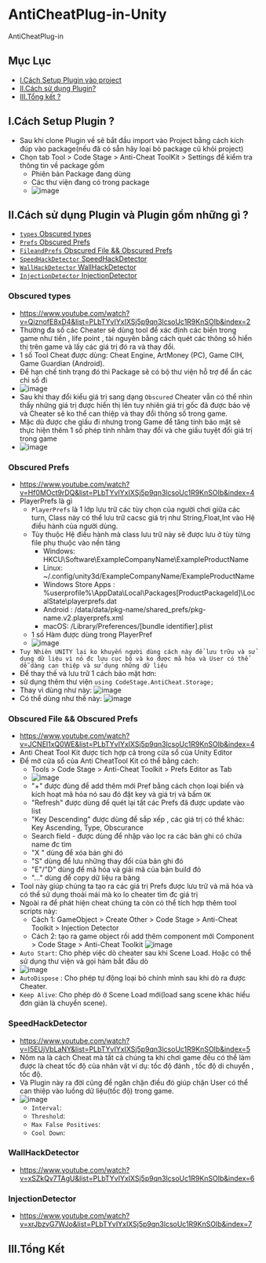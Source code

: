 # AntiCheatPlug-in-Unity
AntiCheatPlug-in
## Mục Lục
- [I.Cách Setup Plugin vào project](#What)
- [II.Cách sử dụng Plugin?](#How)
- [III.Tổng kết  ?](#When)
<a name="What"></a>
## I.Cách Setup Plugin ?
+ Sau khi clone Plugin về sẽ bắt đầu import vào Project bằng cách kích đúp vào package(nếu đã có sẵn hãy loại bỏ package cũ khỏi project)
+ Chọn tab Tool > Code Stage > Anti-Cheat ToolKit > Settings để kiểm tra thông tin về package gồm 
  + Phiên bản Package đang dùng 
  + Các thư viện đang có trong package
  + ![image](https://user-images.githubusercontent.com/47918431/169299750-08d15a75-3760-4ef7-a0cb-2371270f780d.png)
<a name="How"></a>
## II.Cách sử dụng Plugin và Plugin gồm những gì ?
- [`types` Obscured types](#Obscuredtypes)
- [`Prefs` Obscured Prefs ](#ObscuredPrefs)
- [`FileandPrefs` Obscured File &&  Obscured Prefs ](#ObscuredFile)
- [`SpeedHackDetector` SpeedHackDetector](#SpeedHack)
- [`WallHackDetector` WallHackDetector ](#WallHackDetector)
- [`InjectionDetector` InjectionDetector](#InjectionDetector)
<a name="Obscuredtypes"></a>
### Obscured types
+ https://www.youtube.com/watch?v=QiznofE8xD4&list=PLbTYvIYxIXSj5p9qn3lcsoUc1R9KnSOIb&index=2
+ Thường đa số các Cheater sẽ dùng tool để xác định các biến trong game như tiền , life point , tài nguyên bằng cách quét các thông số hiển thị trên game và lấy các giá trị đó ra và thay đổi.
+ 1 số Tool Cheat được dùng: Cheat Engine, ArtMoney (PC), Game CIH, Game Guardian (Android).
+ Để hạn chế tình trạng đó thì Package sẽ có bộ thư viện hỗ trợ để ẩn các chỉ số đi 
+ ![image](https://user-images.githubusercontent.com/47918431/169303770-640c80e2-67fc-46be-a7a0-522a039621f1.png)
+ Sau khi thay đổi kiểu giá trị sang dạng `Obscured` Cheater vẫn có thể nhìn thấy những giá trị được hiển thị lên tuy nhiên giá trị gốc đã được bảo vệ và Cheater sẽ ko thể can thiệp và thay đổi thông số trong game.
+ Mặc dù được che giấu đi nhưng trong Game để tăng tính bảo mật sẽ thực hiện thêm 1 số phép tính nhằm thay đổi và che giấu tuyệt đối giá trị trong game
+ ![image](https://user-images.githubusercontent.com/47918431/169311314-b7cd45a2-d69b-4284-808d-8b6c88181e0b.png)

<a name="ObscuredPrefs"></a>
### Obscured Prefs
+ https://www.youtube.com/watch?v=Hf0MOct9rDQ&list=PLbTYvIYxIXSj5p9qn3lcsoUc1R9KnSOIb&index=4
+ PlayerPrefs là gì
  + `PlayerPrefs` là 1 lớp lưu trữ các tùy chọn của người chơi giữa các turn, Class này có thể lưu trữ cacsc giá trị như String,Float,Int vào Hệ điều hành của người dùng.
  + Tùy thuộc Hệ điều hành mà class lưu trữ này sẽ được lưu ở tùy từng file phụ thuộc vào nền tảng
    + Windows: HKCU\Software\ExampleCompanyName\ExampleProductName 
    + Linux: ~/.config/unity3d/ExampleCompanyName/ExampleProductName
    + Windows Store Apps : %userprofile%\AppData\Local\Packages\[ProductPackageId]\LocalState\playerprefs.dat
    + Android :  /data/data/pkg-name/shared_prefs/pkg-name.v2.playerprefs.xml
    + macOS: /Library/Preferences/[bundle identifier].plist
  + 1 số Hàm được dùng trong PlayerPref
  + ![image](https://user-images.githubusercontent.com/47918431/169842335-4229b47d-0991-40bf-a291-2deffb446746.png)
 + `Tuy Nhiên UNITY lại ko khuyến người dùng cách này để lưu trữu và sử dụng dữ liệu vì nó đc lưu cục bộ và ko được mã hóa và User có thể dễ dàng can thiệp và sử dụng những dữ liệu`
 + Để thay thế và lưu trữ 1 cách bảo mật hơn:
  + sử dụng thêm thư viện `using CodeStage.AntiCheat.Storage;`
  + Thay vì dùng như này:
    ![image](https://user-images.githubusercontent.com/47918431/170180888-a28cee0c-71fb-46ca-a3b1-38a8c9e65815.png)
  + Có thể dùng như thế này:
    ![image](https://user-images.githubusercontent.com/47918431/170182337-4d96777f-5109-4830-a5d9-c62fc7858e5c.png)
<a name="ObscuredFile"></a>
### Obscured File &&  Obscured Prefs
+ https://www.youtube.com/watch?v=JCNEl1xQ0WE&list=PLbTYvIYxIXSj5p9qn3lcsoUc1R9KnSOIb&index=4
+ Anti Cheat Tool Kit được tích hợp cả trong cửa sổ của Unity Editor
+ Để mở cửa sổ của Anti CheatTool Kit có thể bằng cách:
  + Tools > Code Stage > Anti-Cheat Toolkit > Prefs Editor as Tab
  + ![image](https://user-images.githubusercontent.com/47918431/170267352-5123467e-25bb-4ebe-9a0e-bec6760e9f7c.png)
  + "+" được đùng để add thêm mới Pref bằng cách chọn loại biến và kích hoạt mã hóa nó sau đó đặt key và giá trị và bấm `OK`
  + "Refresh" được dùng để quét lại tất các Prefs đã được update vào list
  + "Key Descending" được dùng để sắp xếp , các giá trị có thể khác: Key Ascending, Type, Obscurance
  + Search field - được dùng để nhập vào lọc ra các bản ghi có chứa name đc tìm
  + "X " dùng để xóa bản ghi đó
  + "S" dùng để lưu những thay đổi của bản ghi đó
  + "E"/"D" dùng để mã hóa và giải mã của bản build đó
  + "..." dùng để copy dữ liệu ra bảng
+ Tool này giúp chúng ta tạo ra các giá trị Prefs được lưu trữ và mã hóa và có thể sử dụng thoải mái mà ko lo cheater tìm đc giá trị
+ Ngoài ra để phát hiện cheat chúng ta còn có thể tích hợp thêm tool scripts này:
  + Cách 1: GameObject > Create Other > Code Stage > Anti-Cheat Toolkit > Injection Detector
  + Cách 2: tạo ra game object rồi add thêm component mới Component > Code Stage > Anti-Cheat Toolkit
  ![image](https://user-images.githubusercontent.com/47918431/170865789-0e94db28-9c6d-4562-bc10-d46a11baae7f.png)
+ `Auto Start`: Cho phép việc dò cheater sau khi Scene Load. Hoặc có thể sử dụng thư viện và gọi hàm bắt đầu dò
+ ![image](https://user-images.githubusercontent.com/47918431/170866028-1a3243e7-e1e3-432e-b665-bfe0cb82d9cc.png)
+ `AutoDispose` : Cho phép tự động loại bỏ chính mình sau khi dò ra được Cheater.
+ `Keep Alive`: Cho phép dò ở Scene Load mới(load sang scene khác hiểu đơn giản là chuyển scene).
<a name="SpeedHack"></a>
### SpeedHackDetector
+ https://www.youtube.com/watch?v=I5EUjVbLaNY&list=PLbTYvIYxIXSj5p9qn3lcsoUc1R9KnSOIb&index=5
+ Nôm na là cách Cheat mà tất cả chúng ta khi chơi game đều có thể làm được là cheat tốc độ của nhân vật ví dụ: tốc độ đánh , tốc độ di chuyển , tốc độ.
+ Và Plugin này ra đời cũng để ngăn chặn điều đó giúp chặn User có thể can thiệp vào luồng dữ liệu(tốc độ) trong game.
+ ![image](https://user-images.githubusercontent.com/47918431/171190058-75525975-24d3-497f-b9b9-5c9c4db0350d.png)
  + `Interval`:
  + `Threshold`:
  + `Max False Positives`:
  + `Cool Down`:
<a name="WallHackDetector"></a>
### WallHackDetector
+ https://www.youtube.com/watch?v=xSZkQv7TAgU&list=PLbTYvIYxIXSj5p9qn3lcsoUc1R9KnSOIb&index=6
<a name="InjectionDetector"></a>
### InjectionDetector
+ https://www.youtube.com/watch?v=xrJbzvG7WJo&list=PLbTYvIYxIXSj5p9qn3lcsoUc1R9KnSOIb&index=7

<a name="When"></a>
## III.Tổng Kết

